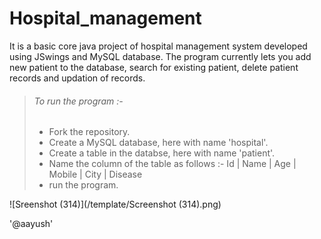 # Hospital_management

It is a basic core java project of hospital management system developed using JSwings and MySQL database.
The program currently lets you add new patient to the database, search for existing patient, delete patient records and updation of records.

>###### To run the program :-
>- Fork the repository.  
>- Create a MySQL database, here with name 'hospital'.  
>- Create a table in the databse, here with name 'patient'.  
>- Name the column of the table as follows :-  Id | Name | Age | Mobile | City | Disease  
>- run the program.  


![Sreenshot (314)](/template/Screenshot (314).png)


'@aayush'
